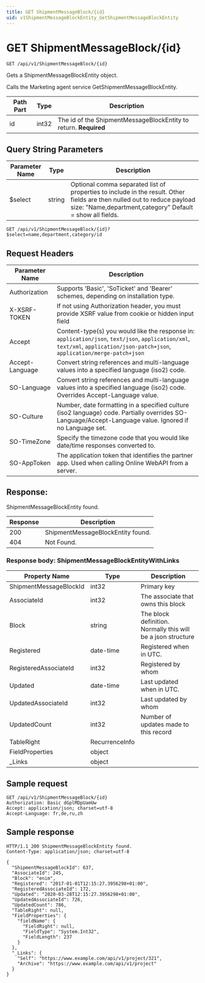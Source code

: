 ```yaml
---
title: GET ShipmentMessageBlock/{id}
uid: v1ShipmentMessageBlockEntity_GetShipmentMessageBlockEntity
---
```


# GET ShipmentMessageBlock/{id}

```http
GET /api/v1/ShipmentMessageBlock/{id}
```

Gets a ShipmentMessageBlockEntity object.


Calls the Marketing agent service GetShipmentMessageBlockEntity.





| Path Part | Type | Description |
|-----------|------|-------------|
| id | int32 | The id of the ShipmentMessageBlockEntity to return. **Required** |


## Query String Parameters

| Parameter Name | Type |  Description |
|----------------|------|--------------|
| $select | string |  Optional comma separated list of properties to include in the result. Other fields are then nulled out to reduce payload size: "Name,department,category" Default = show all fields. |

```http
GET /api/v1/ShipmentMessageBlock/{id}?$select=name,department,category/id
```


## Request Headers

| Parameter Name | Description |
|----------------|-------------|
| Authorization  | Supports 'Basic', 'SoTicket' and 'Bearer' schemes, depending on installation type. |
| X-XSRF-TOKEN   | If not using Authorization header, you must provide XSRF value from cookie or hidden input field |
| Accept         | Content-type(s) you would like the response in: `application/json`, `text/json`, `application/xml`, `text/xml`, `application/json-patch+json`, `application/merge-patch+json` |
| Accept-Language | Convert string references and multi-language values into a specified language (iso2) code. |
| SO-Language | Convert string references and multi-language values into a specified language (iso2) code. Overrides Accept-Language value. |
| SO-Culture | Number, date formatting in a specified culture (iso2 language) code. Partially overrides SO-Language/Accept-Language value. Ignored if no Language set. |
| SO-TimeZone | Specify the timezone code that you would like date/time responses converted to. |
| SO-AppToken | The application token that identifies the partner app. Used when calling Online WebAPI from a server. |


## Response:

ShipmentMessageBlockEntity found.

| Response | Description |
|----------------|-------------|
| 200 | ShipmentMessageBlockEntity found. |
| 404 | Not Found. |

### Response body: ShipmentMessageBlockEntityWithLinks

| Property Name | Type |  Description |
|----------------|------|--------------|
| ShipmentMessageBlockId | int32 | Primary key |
| AssociateId | int32 | The associate that owns this block |
| Block | string | The block definition. Normally this will be a json structure |
| Registered | date-time | Registered when  in UTC. |
| RegisteredAssociateId | int32 | Registered by whom |
| Updated | date-time | Last updated when  in UTC. |
| UpdatedAssociateId | int32 | Last updated by whom |
| UpdatedCount | int32 | Number of updates made to this record |
| TableRight | RecurrenceInfo |  |
| FieldProperties | object |  |
| _Links | object |  |

## Sample request

```http!
GET /api/v1/ShipmentMessageBlock/{id}
Authorization: Basic dGplMDpUamUw
Accept: application/json; charset=utf-8
Accept-Language: fr,de,ru,zh
```

## Sample response

```http_
HTTP/1.1 200 ShipmentMessageBlockEntity found.
Content-Type: application/json; charset=utf-8

{
  "ShipmentMessageBlockId": 637,
  "AssociateId": 245,
  "Block": "enim",
  "Registered": "2017-01-01T12:15:27.3956298+01:00",
  "RegisteredAssociateId": 172,
  "Updated": "2020-03-28T12:15:27.3956298+01:00",
  "UpdatedAssociateId": 726,
  "UpdatedCount": 786,
  "TableRight": null,
  "FieldProperties": {
    "fieldName": {
      "FieldRight": null,
      "FieldType": "System.Int32",
      "FieldLength": 237
    }
  },
  "_Links": {
    "Self": "https://www.example.com/api/v1/project/321",
    "Archive": "https://www.example.com/api/v1/project"
  }
}
```